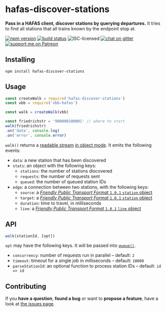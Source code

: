 # hafas-discover-stations

**Pass in a HAFAS client, discover stations by querying departures.** It tries to find all stations that all trains known by the endpoint stop at.

[![npm version](https://img.shields.io/npm/v/hafas-discover-stations.svg)](https://www.npmjs.com/package/hafas-discover-stations)
[![build status](https://img.shields.io/travis/derhuerst/hafas-discover-stations.svg)](https://travis-ci.org/derhuerst/hafas-discover-stations)
![ISC-licensed](https://img.shields.io/github/license/derhuerst/hafas-discover-stations.svg)
[![chat on gitter](https://badges.gitter.im/derhuerst.svg)](https://gitter.im/derhuerst)
[![support me on Patreon](https://img.shields.io/badge/support%20me-on%20patreon-fa7664.svg)](https://patreon.com/derhuerst)


## Installing

```shell
npm install hafas-discover-stations
```


## Usage

```js
const createWalk = require('hafas-discover-stations')
const vbb = require('vbb-hafas')

const walk = createWalk(vbb)

const friedrichstr = '900000100001' // where to start
walk(friedrichstr)
.on('data', console.log)
.on('error', console.error)
```

`walk()` returns a [readable stream](http://nodejs.org/api/stream.html#stream_class_stream_readable) [in object mode](https://nodejs.org/api/stream.html#stream_object_mode). It emits the following events:

- `data`: a new station that has been discovered
- `stats`: an object with the following keys:
	- `stations`: the number of stations discovered
	- `requests`: the number of requests sent
	- `queued`: the number of queued station IDs
- `edge`: a connection between two stations, with the following keys:
	- `source`: a [*Friendly Public Transport Format* `1.0.1` `station` object](https://github.com/public-transport/friendly-public-transport-format/blob/1.0.1/spec/readme.md#station)
	- `target`: a [*Friendly Public Transport Format* `1.0.1` `station` object](https://github.com/public-transport/friendly-public-transport-format/blob/1.0.1/spec/readme.md#station)
	- `duration`: time to travel, in milliseconds
	- `line`: a [*Friendly Public Transport Format* `1.0.1` `line` object](https://github.com/public-transport/friendly-public-transport-format/blob/1.0.1/spec/readme.md#line)


## API

```js
walk(stationId, [opt])
```

`opt` may have the following keys. It will be passed into [`queue()`](https://github.com/jessetane/queue#constructor).

- `concurrency`: number of requests run in parallel – default: `2`
- `timeout`: timeout for a single job in milliseconds – default: `10000`
- `parseStationId`: an optional function to process station IDs – default: `id => id`


## Contributing

If you **have a question**, **found a bug** or want to **propose a feature**, have a look at [the issues page](https://github.com/derhuerst/hafas-discover-stations/issues).
